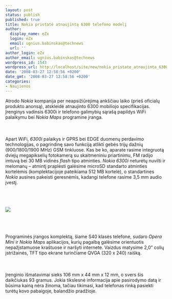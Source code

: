 ```yaml
---
layout: post
status: publish
published: true
title: Nokia pristatė atnaujintą 6300 telefono modelį
author:
  display_name: eZx
  login: eZx
  email: ugnius.babinskas@technews
  url: ''
author_login: eZx
author_email: ugnius.babinskas@technews
wordpress_id: 1543
wordpress_url: http://localhost/site/new/nokia_pristate_atnaujinta_6300_telefono_modeli/
date: '2008-03-27 12:58:56 +0200'
date_gmt: '2008-03-27 12:58:56 +0200'
categories:
- Naujienos
---
```

<p>Atrodo <i>Nokia</i> kompanija per neapsižiūrėjimą ankščiau laiko (prieš oficialų produkto anonsą), atskleidė atnaujinto 6300 mobiliojo specifikacijas. Įrenginys vadinsis 6300i ir telefono galimybių sąrašą papildys WiFi palaikymu bei <i>Nokia Maps</i> programine įranga.<br />
<br><br />
<br>Apart WiFi, <i>6300i</i> palaikys ir GPRS bei EDGE duomenų perdavimo technologijas, o pagrindinę savo funkciją atlikti gebės trijų dažnių (900/1800/1900 MHz) GSM tinkluose. Kas be ko, aparate rasime integruotą dviejų megapikselių fotokamerą su skaitmeniniu priartinimu, FM radijo imtuvą bei 30 MB vidinės <i>flash</i> tipo atminties. <i>Nokia 6300i</i> neturėtų nuvilti ir melomanų – atmintį praplėsti galėsime microSD standarto atminties kortelėmis (komplektacijoje pateikiama 512 MB kortelė), o standartines <i>Nokia</i> ausines pakeisti geresnėmis, kadangi telefone rasime 3,5 mm audio įvestį.<br />
<br><br />
<br><br><img src="http://www.technews.lt/upl/Failai/6300i_03.jpg"><br><br />
<br><br />
<br>Programinės įrangos komplektą, šiame S40 klasės telefone, sudaro <i>Opera Mini</i> ir <i>Nokia Maps</i> aplikacijos, kurių pagalbą galėsime orientuotis nepažįstamuose kraštuose ir naršyti internete. Vaizdus matysime 2,0” colių įstrižainės, TFT tipo ekrane turinčiame QVGA (320 x 240) raišką.<br />
<br><br />
<br>Įrenginio išmatavimai sieks 106 mm x 44 mm x 12 mm, o svers šis daikčiukas 93 gramus. Jokia tikslesnė informacija apie pasirodymo datą ir būsima kainą nėra žinoma, tačiau tikimasi, kad telefonas rinką pasiekti turėtų kovo pabaigoje, balandžio pradžioje.<br />
<br></p>
